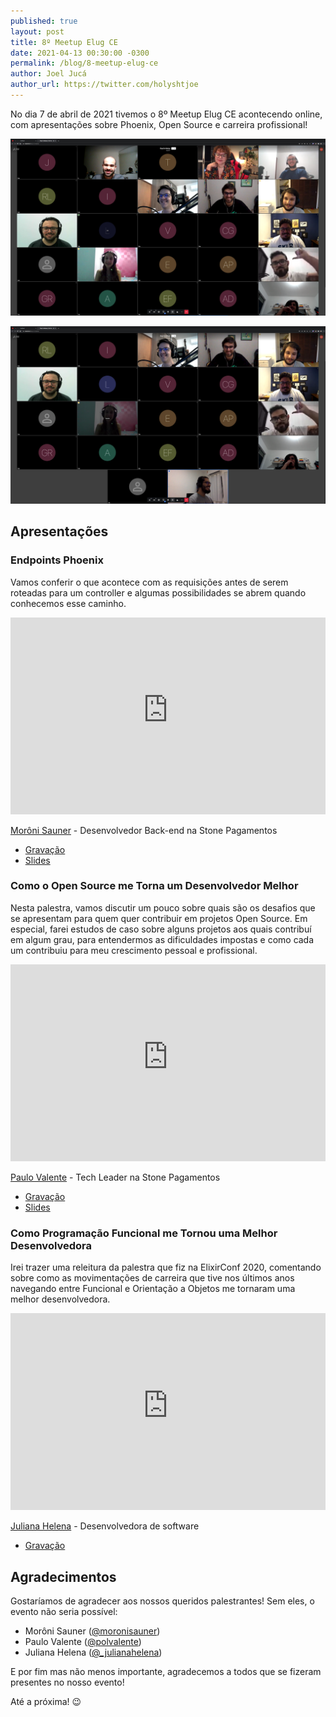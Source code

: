 ```yaml
---
published: true
layout: post
title: 8º Meetup Elug CE
date: 2021-04-13 00:30:00 -0300
permalink: /blog/8-meetup-elug-ce
author: Joel Jucá
author_url: https://twitter.com/holyshtjoe
---
```


No dia 7 de abril de 2021 tivemos o 8º Meetup Elug CE acontecendo online, com apresentações sobre Phoenix, Open Source e carreira profissional!

![8º Meetup Elug CE: Foto Oficial 1](/media/2021-04-07_elug-ce-meetup-8-foto-oficial-1.png "8º Meetup Elug CE: Foto Oficial 1")

![8º Meetup Elug CE: Foto Oficial 2](/media/2021-04-07_elug-ce-meetup-8-foto-oficial-2.png "8º Meetup Elug CE: Foto Oficial 2")

## Apresentações

### Endpoints Phoenix

Vamos conferir o que acontece com as requisições antes de serem roteadas para um controller e algumas possibilidades se abrem quando conhecemos esse caminho.

<p style="text-align:center">
  <iframe src="https://www.youtube-nocookie.com/embed/p9AeApnjEho" frameborder="0" allow="accelerometer; autoplay; clipboard-write; encrypted-media; gyroscope; picture-in-picture" allowfullscreen style="max-width:560px;height:315px;width:100%"></iframe>
</p>

[Morôni Sauner](https://www.linkedin.com/in/moroni-sauner/) - Desenvolvedor Back-end na Stone Pagamentos

- [Gravação](https://www.youtube.com/watch?v=p9AeApnjEho)
- [Slides](https://speakerdeck.com/moronisauner/endpoints-phoenix)

### Como o Open Source me Torna um Desenvolvedor Melhor

Nesta palestra, vamos discutir um pouco sobre quais são os desafios que se apresentam para quem quer contribuir em projetos Open Source. Em especial, farei estudos de caso sobre alguns projetos aos quais contribuí em algum grau, para entendermos as dificuldades impostas e como cada um contribuiu para meu crescimento pessoal e profissional.

<p style="text-align:center">
  <iframe src="https://www.youtube-nocookie.com/embed/xzJ57ZWFpTE" frameborder="0" allow="accelerometer; autoplay; clipboard-write; encrypted-media; gyroscope; picture-in-picture" allowfullscreen style="max-width:560px;height:315px;width:100%"></iframe>
</p>

[Paulo Valente](https://www.linkedin.com/in/polvalente/) - Tech Leader na Stone Pagamentos

- [Gravação](https://www.youtube.com/watch?v=xzJ57ZWFpTE)
- [Slides](https://github.com/polvalente/talks/blob/master/elug_ce/2021_04_06/open_source.pdf)

### Como Programação Funcional me Tornou uma Melhor Desenvolvedora

Irei trazer uma releitura da palestra que fiz na ElixirConf 2020, comentando sobre como as movimentações de carreira que tive nos últimos anos navegando entre Funcional e Orientação a Objetos me tornaram uma melhor desenvolvedora.

<p style="text-align:center">
  <iframe src="https://www.youtube-nocookie.com/embed/2K5_Dew2_io" frameborder="0" allow="accelerometer; autoplay; clipboard-write; encrypted-media; gyroscope; picture-in-picture" allowfullscreen style="max-width:560px;height:315px;width:100%"></iframe>
</p>

[Juliana Helena](https://www.linkedin.com/in/juliana-helena/) - Desenvolvedora de software

- [Gravação](https://www.youtube.com/watch?v=2K5_Dew2_io)

## Agradecimentos

Gostaríamos de agradecer aos nossos queridos palestrantes! Sem eles, o evento não seria possível:

- Morôni Sauner ([@moronisauner](https://twitter.com/moronisauner))
- Paulo Valente ([@polvalente](https://twitter.com/polvalente))
- Juliana Helena ([@\_julianahelena](https://twitter.com/_julianahelena))

E por fim mas não menos importante, agradecemos a todos que se fizeram presentes no nosso evento!

Até a próxima! 😉

